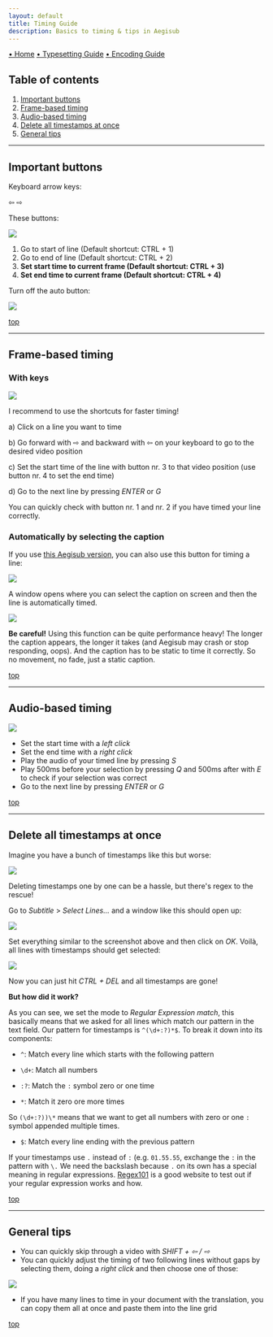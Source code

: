 ```yaml
---
layout: default
title: Timing Guide
description: Basics to timing & tips in Aegisub
---
```


[• Home](./) [• Typesetting Guide](./typesetting-guide.html) [• Encoding Guide](./encoding-guide.html)

## Table of contents 
1. [Important buttons](#important-buttons)
2. [Frame-based timing](#frame-based-timing)
3. [Audio-based timing](#audio-based-timing)
4. [Delete all timestamps at once](#delete-all-timestamps-at-once)
4. [General tips](#general-tips)

---

## Important buttons

Keyboard arrow keys: 

⇦ ⇨

These buttons: 

![](./images/frame_buttons.png)

1. Go to start of line (Default shortcut: CTRL + 1)
2. Go to end of line (Default shortcut: CTRL + 2)
3. **Set start time to current frame (Default shortcut: CTRL + 3)**
4. **Set end time to current frame (Default shortcut: CTRL + 4)**

Turn off the auto button:

![](./images/auto_button.png)

[top](#table-of-contents)

---

## Frame-based timing

### With keys

![](./images/frame_buttons.png)

I recommend to use the shortcuts for faster timing!

a) Click on a line you want to time

b) Go forward with ⇨ and backward with ⇦ on your keyboard to go to the desired video position

c) Set the start time of the line with button nr. 3 to that video position (use button nr. 4 to set the end time)

d) Go to the next line by pressing *ENTER* or *G*

You can quickly check with button nr. 1 and nr. 2 if you have timed your line correctly.

### Automatically by selecting the caption

If you use [this Aegisub version](https://github.com/wangqr/Aegisub/releases/), you can also use this button for timing a line:

![](./images/t_visual_timing.png)

A window opens where you can select the caption on screen and then the line is automatically timed.

![](./images/t_visual_timing_window.png)

**Be careful!** Using this function can be quite performance heavy! The longer the caption appears, the longer it takes (and Aegisub may crash or stop responding, oops). And the caption has to be static to time it correctly. So no movement, no fade, just a static caption.

[top](#table-of-contents)

---

## Audio-based timing

![](./images/audio_spectrum.png)

- Set the start time with a *left click*
- Set the end time with a *right click*
- Play the audio of your timed line by pressing *S*
- Play 500ms before your selection by pressing *Q* and 500ms after with *E* to check if your selection was correct
- Go to the next line by pressing *ENTER* or *G*

[top](#table-of-contents)

---

## Delete all timestamps at once

Imagine you have a bunch of timestamps like this but worse:

![](./images/time1.png)

Deleting timestamps one by one can be a hassle, but there's regex to the rescue!

Go to *Subtitle* > *Select Lines...* and a window like this should open up:

![](./images/time2.png)

Set everything similar to the screenshot above and then click on *OK*. Voilà, all lines with timestamps should get selected:

![](./images/time3.png)

Now you can just hit *CTRL + DEL* and all timestamps are gone!

**But how did it work?**

As you can see, we set the mode to *Regular Expression match*, this basically means that we asked for all lines which match our pattern in the text field. Our pattern for timestamps is `^(\d+:?)*$`. To break it down into its components:

- `^`: Match every line which starts with the following pattern


- `\d+`: Match all numbers
- `:?`:  Match the `:` symbol zero or one time
- `*`: Match it zero ore more times

So `(\d+:?))\*` means that we want to get all numbers with zero or one `:` symbol appended multiple times.

- `$`: Match every line ending with the previous pattern

If your timestamps use `.` instead of `:` (e.g. `01.55.55`, exchange the `:` in the pattern with `\.` We need the backslash because `.` on its own has a special meaning in regular expressions. [Regex101](https://regex101.com/) is a good website to test out if your regular expression works and how.

[top](#table-of-contents)

---

## General tips

- You can quickly skip through a video with *SHIFT + ⇦ / ⇨*
- You can quickly adjust the timing of two following lines without gaps by selecting them, doing a *right click* and then choose one of those:

![](./images/continuous_timing.png)

- If you have many lines to time in your document with the translation, you can copy them all at once and paste them into the line grid

[top](#table-of-contents)